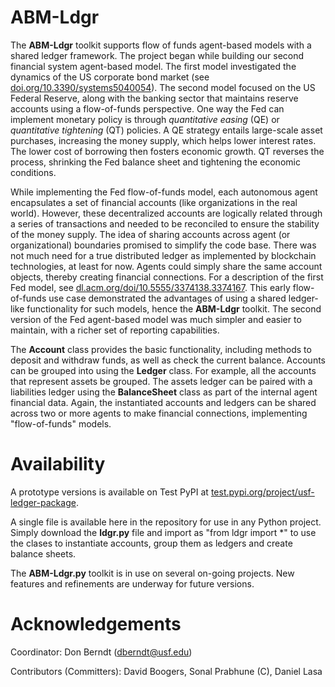 # ABM-Ldgr

The <b>ABM-Ldgr</b> toolkit supports flow of funds agent-based models with a shared ledger framework. The project began while building our second financial system agent-based model. The first model investigated the dynamics of the US corporate bond market (see <a href="https://doi.org/10.3390/systems5040054">doi.org/10.3390/systems5040054</a>). The second model focused on the US Federal Reserve, along with the banking sector that maintains reserve accounts using a flow-of-funds perspective. One way the Fed can implement monetary policy is through <i>quantitative easing</i> (QE) or <i>quantitative tightening</i> (QT) policies. A QE strategy entails large-scale asset purchases, increasing the money supply, which helps lower interest rates. The lower cost of borrowing then fosters economic growth. QT reverses the process, shrinking the Fed balance sheet and tightening the economic conditions.

While implementing the Fed flow-of-funds model, each autonomous agent encapsulates a set of financial accounts (like organizations in the real world).  However, these decentralized accounts are logically related through a series of transactions and needed to be reconciled to ensure the stability of the money supply. The idea of sharing accounts across agent (or organizational) boundaries promised to simplify the code base.  There was not much need for a true distributed ledger as implemented by blockchain technologies, at least for now. Agents could simply share the same account objects, thereby creating financial connections. For a description of the first Fed model, see <a href="https://dl.acm.org/doi/10.5555/3374138.3374167">dl.acm.org/doi/10.5555/3374138.3374167</a>. This early flow-of-funds use case demonstrated the advantages of using a shared ledger-like functionality for such models, hence the <b>ABM-Ldgr</b> toolkit. The second version of the Fed agent-based model was much simpler and easier to maintain, with a richer set of reporting capabilities.

The <b>Account</b> class provides the basic functionality, including methods to deposit and withdraw funds, as well as check the current balance. Accounts can be grouped into using the <b>Ledger</b> class. For example, all the accounts that represent assets be grouped. The assets ledger can be paired with a liabilities ledger using the <b>BalanceSheet</b> class as part of the internal agent financial data. Again, the instantiated accounts and ledgers can be shared across two or more agents to make financial connections, implementing "flow-of-funds" models.

# Availability

A prototype versions is available on Test PyPI at <a href="https://test.pypi.org/project/usf-ledger-package">test.pypi.org/project/usf-ledger-package</a>.

A single file is available here in the repository for use in any Python project.  Simply download the <b>ldgr.py</b> file and import as "from ldgr import *" to use the clases to instantiate accounts, group them as ledgers and create balance sheets.

The <b>ABM-Ldgr.py</b> toolkit is in use on several on-going projects.  New features and refinements are underway for future versions.

# Acknowledgements

Coordinator: Don Berndt (<a href="mailto:dberndt@usf.edu">dberndt@usf.edu</a>)

Contributors (Committers): David Boogers, Sonal Prabhune (C), Daniel Lasa

